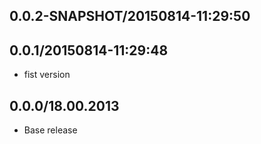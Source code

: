 ## 0.0.2-SNAPSHOT/20150814-11:29:50


## 0.0.1/20150814-11:29:48

* fist version


## 0.0.0/18.00.2013

- Base release
